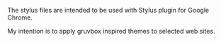 The stylus files are intended to be used with Stylus plugin for Google Chrome.

My intention is to apply gruvbox inspired themes to selected web sites.
